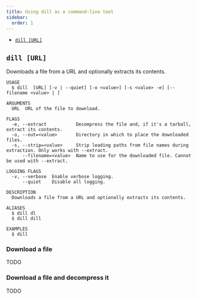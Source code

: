 ```yaml
---
title: Using dill as a command-line tool
sidebar:
  order: 1
---
```


<!-- commands -->
* [`dill [URL]`](#dill-url)

## `dill [URL]`

Downloads a file from a URL and optionally extracts its contents.

```
USAGE
  $ dill  [URL] [-v | --quiet] [-o <value>] [-s <value> -e] [--filename <value> | ]

ARGUMENTS
  URL  URL of the file to download.

FLAGS
  -e, --extract           Decompress the file and, if it's a tarball, extract its contents.
  -o, --out=<value>       Directory in which to place the downloaded files.
  -s, --strip=<value>     Strip leading paths from file names during extraction. Only works with --extract.
      --filename=<value>  Name to use for the downloaded file. Cannot be used with --extract.

LOGGING FLAGS
  -v, --verbose  Enable verbose logging.
      --quiet    Disable all logging.

DESCRIPTION
  Downloads a file from a URL and optionally extracts its contents.

ALIASES
  $ dill dl
  $ dill dill

EXAMPLES
  $ dill
```
<!-- commandsstop -->

### Download a file

TODO

### Download a file and decompress it

TODO
